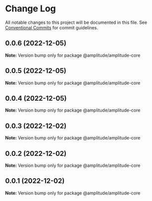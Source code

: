 # Change Log

All notable changes to this project will be documented in this file.
See [Conventional Commits](https://conventionalcommits.org) for commit guidelines.

## 0.0.6 (2022-12-05)

**Note:** Version bump only for package @amplitude/amplitude-core





## 0.0.5 (2022-12-05)

**Note:** Version bump only for package @amplitude/amplitude-core





## 0.0.4 (2022-12-05)

**Note:** Version bump only for package @amplitude/amplitude-core





## 0.0.3 (2022-12-02)

**Note:** Version bump only for package @amplitude/amplitude-core





## 0.0.2 (2022-12-02)

**Note:** Version bump only for package @amplitude/amplitude-core





## 0.0.1 (2022-12-02)

**Note:** Version bump only for package @amplitude/amplitude-core
